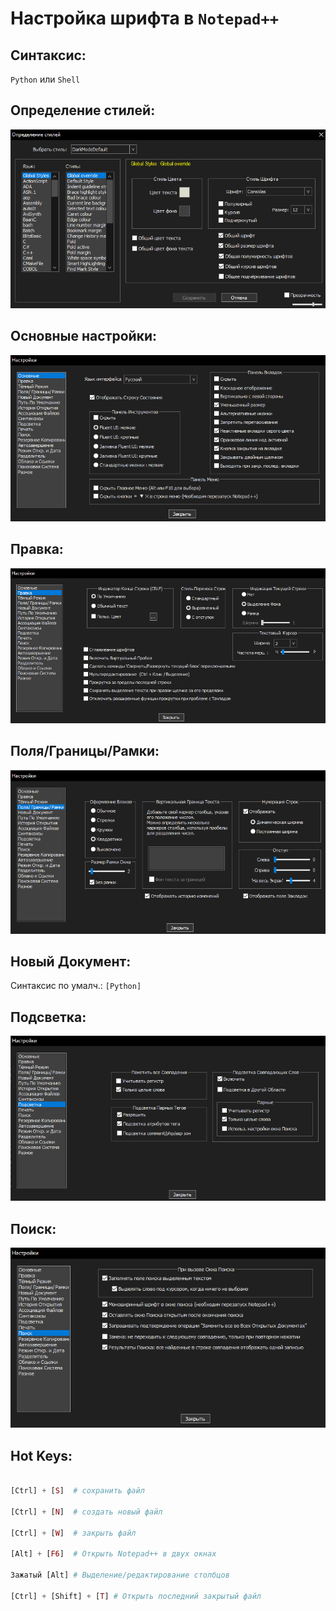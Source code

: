 # Настройка шрифта в `Notepad++`

## Синтаксис:

`Python` или `Shell`

## Определение стилей:
![Screenshot](6_Notepad.png)




## Основные настройки:
![Screenshot](1_Notepad.png)

## Правка:
![Screenshot](2_Notepad.png)

## Поля/Границы/Рамки:
![Screenshot](3_Notepad.png)

## Новый Документ:

Синтаксис по умалч.: `[Python]`

## Подсветка:
![Screenshot](4_Notepad.png)

## Поиск:
![Screenshot](5_Notepad.png)

## Hot Keys:
```php

[Ctrl] + [S]  # сохранить файл

[Ctrl] + [N]  # создать новый файл

[Ctrl] + [W]  # закрыть файл

[Alt] + [F6]  # Открыть Notepad++ в двух окнах

Зажатый [Alt] # Выделение/редактирование столбцов

[Ctrl] + [Shift] + [T] # Открыть последний закрытый файл

```
